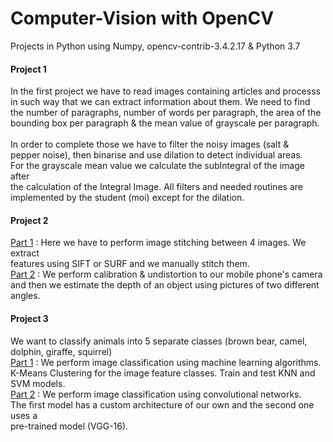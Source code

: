 # Computer-Vision with OpenCV
Projects in Python using Numpy, opencv-contrib-3.4.2.17 & Python 3.7 <br>
<h4>Project 1</h4>
In the first project we have to read images containing articles and processs <br>
in such way that we can extract information about them. We need to find <br>
the number of paragraphs, number of words per paragraph, the area of the <br>
bounding box per paragraph & the mean value of grayscale per paragraph.<br>
<br>
In order to complete those we have to filter the noisy images (salt & <br>
pepper noise), then binarise and use dilation to detect individual areas.<br>
For the grayscale mean value we calculate the subIntegral of the image after <br>
the calculation of the Integral Image. All filters and needed routines are <br>
implemented by the student (moi) except for the dilation. <br>

<h4>Project 2</h4>
<ins>Part 1</ins> : Here we have to perform image stitching between 4 images. We extract <br>
features using SIFT or SURF and we manually stitch them.<br>
<ins>Part 2</ins> : We perform calibration & undistortion to our mobile phone's camera <br>
and then  we estimate the depth of an object using pictures of two different angles.<br>

<h4>Project 3</h4>
We want to classify animals into 5 separate classes (brown bear, camel, dolphin, giraffe, squirrel) <br>
<ins>Part 1</ins> : We perform image classification using machine learning algorithms. <br>
K-Means Clustering for the image feature classes. Train and test KNN and SVM models. <br>
<ins>Part 2</ins> : We perform image classification using convolutional networks. <br>
The first model has a custom architecture of our own and the second one uses a <br>
pre-trained model (VGG-16).
